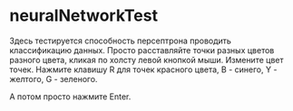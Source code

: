 # neuralNetworkTest
Здесь тестируется способность персептрона проводить классификацию данных.
Просто расставляйте точки разных цветов разного цвета, кликая по холсту левой кнопкой мыши. Измените цвет точек. Нажмите клавишу R для точек красного цвета, B - синего, Y - желтого, G - зеленого.

А потом просто нажмите Enter.

